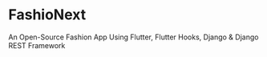 # FashioNext

An Open-Source Fashion App Using Flutter, Flutter Hooks, Django & Django REST Framework
